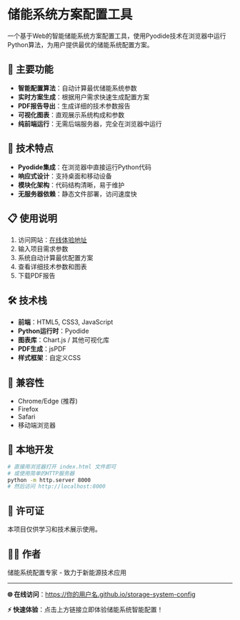 # 储能系统方案配置工具

一个基于Web的智能储能系统方案配置工具，使用Pyodide技术在浏览器中运行Python算法，为用户提供最优的储能系统配置方案。

## 🌟 主要功能

- **智能配置算法**：自动计算最优储能系统参数
- **实时方案生成**：根据用户需求快速生成配置方案
- **PDF报告导出**：生成详细的技术参数报告
- **可视化图表**：直观展示系统构成和参数
- **纯前端运行**：无需后端服务器，完全在浏览器中运行

## 🚀 技术特点

- **Pyodide集成**：在浏览器中直接运行Python代码
- **响应式设计**：支持桌面和移动设备
- **模块化架构**：代码结构清晰，易于维护
- **无服务器依赖**：静态文件部署，访问速度快

## 📋 使用说明

1. 访问网站：[在线体验地址](https://你的用户名.github.io/storage-system-config)
2. 输入项目需求参数
3. 系统自动计算最优配置方案
4. 查看详细技术参数和图表
5. 下载PDF报告

## 🛠 技术栈

- **前端**：HTML5, CSS3, JavaScript
- **Python运行时**：Pyodide
- **图表库**：Chart.js / 其他可视化库
- **PDF生成**：jsPDF
- **样式框架**：自定义CSS

## 📱 兼容性

- Chrome/Edge (推荐)
- Firefox
- Safari
- 移动端浏览器

## 🔧 本地开发

```bash
# 直接用浏览器打开 index.html 文件即可
# 或使用简单的HTTP服务器
python -m http.server 8000
# 然后访问 http://localhost:8000
```

## 📄 许可证

本项目仅供学习和技术展示使用。

## 👨‍💻 作者

储能系统配置专家 - 致力于新能源技术应用

---

**🌐 在线访问**：https://你的用户名.github.io/storage-system-config

**⚡ 快速体验**：点击上方链接立即体验储能系统智能配置！ 